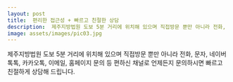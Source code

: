 ```yaml
---
layout: post
title:  편리한 접근성 + 빠르고 친절한 상담
description:  제주지방법원 도보 5분 거리에 위치해 있으며 직접방문 뿐만 아니라 전화, 문자, 네이버톡톡, 카카오톡, 이메일, 홈페이지 문의 등 편하신 채널로 언제든지 문의하시면 빠르고 친절하게 상담해 드립니다.
image: assets/images/pic03.jpg
---
```

제주지방법원 도보 5분 거리에 위치해 있으며 직접방문 뿐만 아니라 전화, 문자, 네이버톡톡, 카카오톡, 이메일, 홈페이지 문의 등 편하신 채널로 언제든지 문의하시면 빠르고 친절하게 상담해 드립니다.
